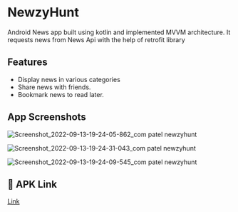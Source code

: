 
# NewzyHunt

Android News app built using kotlin and implemented MVVM architecture. It requests news from News Api with the help of retrofit library






## Features

- Display news in various categories
- Share news with friends.
- Bookmark news to read later.



## App Screenshots
![Screenshot_2022-09-13-19-24-05-862_com patel newzyhunt](https://user-images.githubusercontent.com/89211719/189922487-06811141-56cb-481a-b6aa-faeba381b6cd.jpg)

![Screenshot_2022-09-13-19-24-31-043_com patel newzyhunt](https://user-images.githubusercontent.com/89211719/189922523-0d1218f3-d8f6-4d00-8791-1188a8f8208a.jpg)

![Screenshot_2022-09-13-19-24-09-545_com patel newzyhunt](https://user-images.githubusercontent.com/89211719/189922550-2d8b52ba-a790-45bd-a040-910e8176a334.jpg)


 
## 🔗 APK Link
[Link](https://drive.google.com/file/d/10rmTC56zYq9yPvrjw0M_87E92DXXTMg7/view?usp=share_link)

